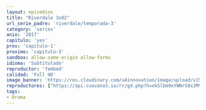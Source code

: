 ```yaml
---
layout: episodios
title: "Riverdale 3x02"
url_serie_padre: 'riverdale/temporada-3'
category: 'series'
anio: '2017'
capitulo: 'yes'
prev: 'capitulo-1'
proximo: 'capitulo-3'
sandbox: allow-same-origin allow-forms
idioma: 'Subtitulado'
reproductor: 'fembed'
calidad: 'Full HD'
image_banner: 'https://res.cloudinary.com/u4innovation/image/upload/v1565152608/maxresdefault-min_vy9nnj.jpg'
reproductores: ["https://api.cuevana3.io/rr/gd.php?h=ek5lbm9xYWNrS0xJMVp5b21KREk0dFBLbjVkaHhkRGdrOG1jbnBpUnhhS1YxWCtwbDhyUTNjaXNhWWVZMjVmTXRMZVZkWGZhcmVHYzFtaUNvOHZTMmJpU3FadVkyUT09"]
tags:
- Drama
---
```












